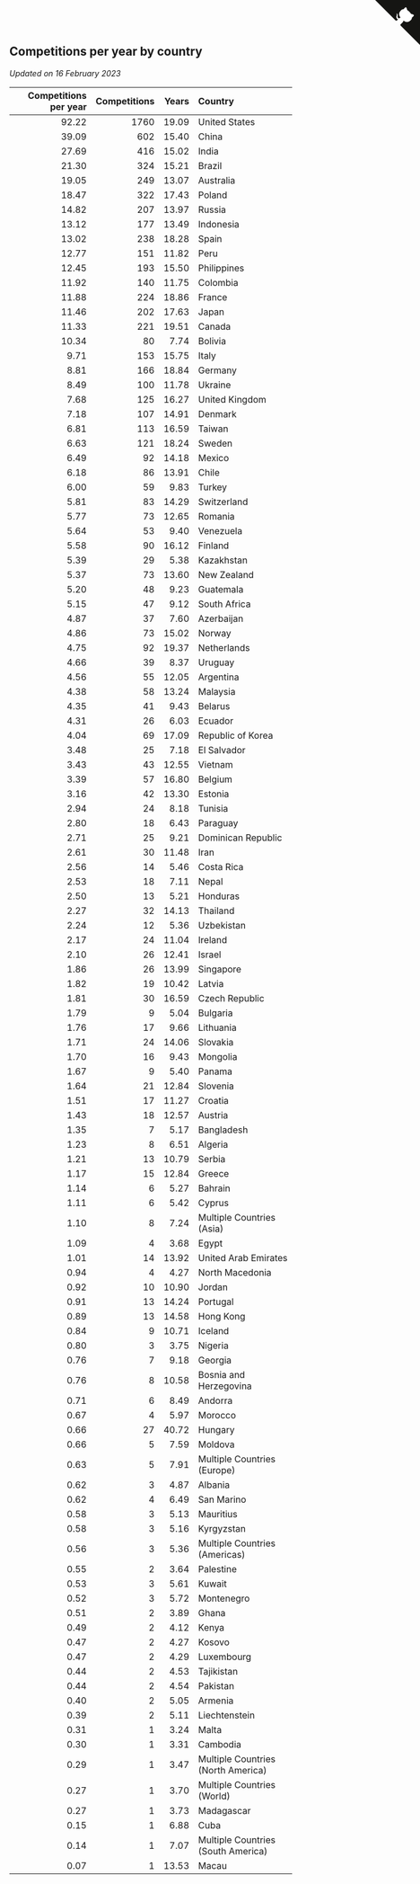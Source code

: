 ## Competitions per year by country

*Updated on 16 February 2023*

| Competitions per year | Competitions | Years | Country |
| ---: | ---: | ---: | :--- |
| 92.22 | 1760 | 19.09 | United States |
| 39.09 | 602 | 15.40 | China |
| 27.69 | 416 | 15.02 | India |
| 21.30 | 324 | 15.21 | Brazil |
| 19.05 | 249 | 13.07 | Australia |
| 18.47 | 322 | 17.43 | Poland |
| 14.82 | 207 | 13.97 | Russia |
| 13.12 | 177 | 13.49 | Indonesia |
| 13.02 | 238 | 18.28 | Spain |
| 12.77 | 151 | 11.82 | Peru |
| 12.45 | 193 | 15.50 | Philippines |
| 11.92 | 140 | 11.75 | Colombia |
| 11.88 | 224 | 18.86 | France |
| 11.46 | 202 | 17.63 | Japan |
| 11.33 | 221 | 19.51 | Canada |
| 10.34 | 80 | 7.74 | Bolivia |
| 9.71 | 153 | 15.75 | Italy |
| 8.81 | 166 | 18.84 | Germany |
| 8.49 | 100 | 11.78 | Ukraine |
| 7.68 | 125 | 16.27 | United Kingdom |
| 7.18 | 107 | 14.91 | Denmark |
| 6.81 | 113 | 16.59 | Taiwan |
| 6.63 | 121 | 18.24 | Sweden |
| 6.49 | 92 | 14.18 | Mexico |
| 6.18 | 86 | 13.91 | Chile |
| 6.00 | 59 | 9.83 | Turkey |
| 5.81 | 83 | 14.29 | Switzerland |
| 5.77 | 73 | 12.65 | Romania |
| 5.64 | 53 | 9.40 | Venezuela |
| 5.58 | 90 | 16.12 | Finland |
| 5.39 | 29 | 5.38 | Kazakhstan |
| 5.37 | 73 | 13.60 | New Zealand |
| 5.20 | 48 | 9.23 | Guatemala |
| 5.15 | 47 | 9.12 | South Africa |
| 4.87 | 37 | 7.60 | Azerbaijan |
| 4.86 | 73 | 15.02 | Norway |
| 4.75 | 92 | 19.37 | Netherlands |
| 4.66 | 39 | 8.37 | Uruguay |
| 4.56 | 55 | 12.05 | Argentina |
| 4.38 | 58 | 13.24 | Malaysia |
| 4.35 | 41 | 9.43 | Belarus |
| 4.31 | 26 | 6.03 | Ecuador |
| 4.04 | 69 | 17.09 | Republic of Korea |
| 3.48 | 25 | 7.18 | El Salvador |
| 3.43 | 43 | 12.55 | Vietnam |
| 3.39 | 57 | 16.80 | Belgium |
| 3.16 | 42 | 13.30 | Estonia |
| 2.94 | 24 | 8.18 | Tunisia |
| 2.80 | 18 | 6.43 | Paraguay |
| 2.71 | 25 | 9.21 | Dominican Republic |
| 2.61 | 30 | 11.48 | Iran |
| 2.56 | 14 | 5.46 | Costa Rica |
| 2.53 | 18 | 7.11 | Nepal |
| 2.50 | 13 | 5.21 | Honduras |
| 2.27 | 32 | 14.13 | Thailand |
| 2.24 | 12 | 5.36 | Uzbekistan |
| 2.17 | 24 | 11.04 | Ireland |
| 2.10 | 26 | 12.41 | Israel |
| 1.86 | 26 | 13.99 | Singapore |
| 1.82 | 19 | 10.42 | Latvia |
| 1.81 | 30 | 16.59 | Czech Republic |
| 1.79 | 9 | 5.04 | Bulgaria |
| 1.76 | 17 | 9.66 | Lithuania |
| 1.71 | 24 | 14.06 | Slovakia |
| 1.70 | 16 | 9.43 | Mongolia |
| 1.67 | 9 | 5.40 | Panama |
| 1.64 | 21 | 12.84 | Slovenia |
| 1.51 | 17 | 11.27 | Croatia |
| 1.43 | 18 | 12.57 | Austria |
| 1.35 | 7 | 5.17 | Bangladesh |
| 1.23 | 8 | 6.51 | Algeria |
| 1.21 | 13 | 10.79 | Serbia |
| 1.17 | 15 | 12.84 | Greece |
| 1.14 | 6 | 5.27 | Bahrain |
| 1.11 | 6 | 5.42 | Cyprus |
| 1.10 | 8 | 7.24 | Multiple Countries (Asia) |
| 1.09 | 4 | 3.68 | Egypt |
| 1.01 | 14 | 13.92 | United Arab Emirates |
| 0.94 | 4 | 4.27 | North Macedonia |
| 0.92 | 10 | 10.90 | Jordan |
| 0.91 | 13 | 14.24 | Portugal |
| 0.89 | 13 | 14.58 | Hong Kong |
| 0.84 | 9 | 10.71 | Iceland |
| 0.80 | 3 | 3.75 | Nigeria |
| 0.76 | 7 | 9.18 | Georgia |
| 0.76 | 8 | 10.58 | Bosnia and Herzegovina |
| 0.71 | 6 | 8.49 | Andorra |
| 0.67 | 4 | 5.97 | Morocco |
| 0.66 | 27 | 40.72 | Hungary |
| 0.66 | 5 | 7.59 | Moldova |
| 0.63 | 5 | 7.91 | Multiple Countries (Europe) |
| 0.62 | 3 | 4.87 | Albania |
| 0.62 | 4 | 6.49 | San Marino |
| 0.58 | 3 | 5.13 | Mauritius |
| 0.58 | 3 | 5.16 | Kyrgyzstan |
| 0.56 | 3 | 5.36 | Multiple Countries (Americas) |
| 0.55 | 2 | 3.64 | Palestine |
| 0.53 | 3 | 5.61 | Kuwait |
| 0.52 | 3 | 5.72 | Montenegro |
| 0.51 | 2 | 3.89 | Ghana |
| 0.49 | 2 | 4.12 | Kenya |
| 0.47 | 2 | 4.27 | Kosovo |
| 0.47 | 2 | 4.29 | Luxembourg |
| 0.44 | 2 | 4.53 | Tajikistan |
| 0.44 | 2 | 4.54 | Pakistan |
| 0.40 | 2 | 5.05 | Armenia |
| 0.39 | 2 | 5.11 | Liechtenstein |
| 0.31 | 1 | 3.24 | Malta |
| 0.30 | 1 | 3.31 | Cambodia |
| 0.29 | 1 | 3.47 | Multiple Countries (North America) |
| 0.27 | 1 | 3.70 | Multiple Countries (World) |
| 0.27 | 1 | 3.73 | Madagascar |
| 0.15 | 1 | 6.88 | Cuba |
| 0.14 | 1 | 7.07 | Multiple Countries (South America) |
| 0.07 | 1 | 13.53 | Macau |


<a href="https://github.com/JustinTimeCuber/wca_statistics" class="github-corner" aria-label="View source on Github"><svg width="80" height="80" viewBox="0 0 250 250" style="fill:#151513; color:#fff; position: absolute; top: 0; border: 0; right: 0;" aria-hidden="true"><path d="M0,0 L115,115 L130,115 L142,142 L250,250 L250,0 Z"></path><path d="M128.3,109.0 C113.8,99.7 119.0,89.6 119.0,89.6 C122.0,82.7 120.5,78.6 120.5,78.6 C119.2,72.0 123.4,76.3 123.4,76.3 C127.3,80.9 125.5,87.3 125.5,87.3 C122.9,97.6 130.6,101.9 134.4,103.2" fill="currentColor" style="transform-origin: 130px 106px;" class="octo-arm"></path><path d="M115.0,115.0 C114.9,115.1 118.7,116.5 119.8,115.4 L133.7,101.6 C136.9,99.2 139.9,98.4 142.2,98.6 C133.8,88.0 127.5,74.4 143.8,58.0 C148.5,53.4 154.0,51.2 159.7,51.0 C160.3,49.4 163.2,43.6 171.4,40.1 C171.4,40.1 176.1,42.5 178.8,56.2 C183.1,58.6 187.2,61.8 190.9,65.4 C194.5,69.0 197.7,73.2 200.1,77.6 C213.8,80.2 216.3,84.9 216.3,84.9 C212.7,93.1 206.9,96.0 205.4,96.6 C205.1,102.4 203.0,107.8 198.3,112.5 C181.9,128.9 168.3,122.5 157.7,114.1 C157.9,116.9 156.7,120.9 152.7,124.9 L141.0,136.5 C139.8,137.7 141.6,141.9 141.8,141.8 Z" fill="currentColor" class="octo-body"></path></svg></a><style>.github-corner:hover .octo-arm{animation:octocat-wave 560ms ease-in-out}@keyframes octocat-wave{0%,100%{transform:rotate(0)}20%,60%{transform:rotate(-25deg)}40%,80%{transform:rotate(10deg)}}@media (max-width:500px){.github-corner:hover .octo-arm{animation:none}.github-corner .octo-arm{animation:octocat-wave 560ms ease-in-out}}</style>
